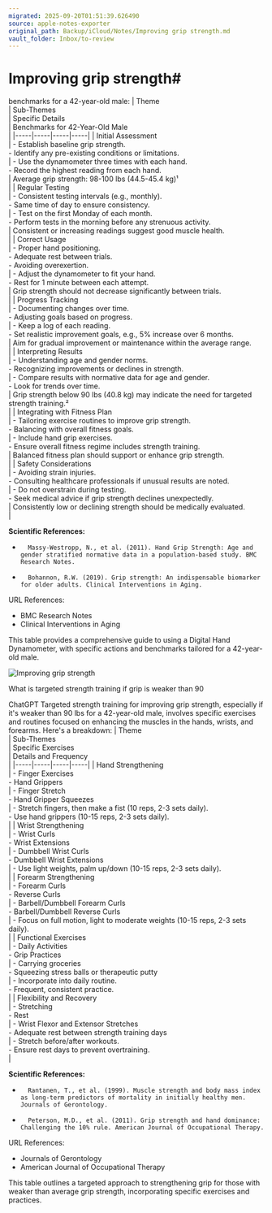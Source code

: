 ```yaml
---
migrated: 2025-09-20T01:51:39.626490
source: apple-notes-exporter
original_path: Backup/iCloud/Notes/Improving grip strength.md
vault_folder: Inbox/to-review
---
```

# Improving grip strength# 

benchmarks for a 42-year-old male:
|  Theme<br/> | Sub-Themes<br/> | Specific Details<br/> | Benchmarks for 42-Year-Old Male<br/> |
|-----|-----|-----|-----|
|  Initial Assessment<br/> | - Establish baseline grip strength.<br>- Identify any pre-existing conditions or limitations.<br/> | - Use the dynamometer three times with each hand.<br>- Record the highest reading from each hand.<br/> | Average grip strength: 98-100 lbs (44.5-45.4 kg)¹<br/> |
|  Regular Testing<br/> | - Consistent testing intervals (e.g., monthly).<br>- Same time of day to ensure consistency.<br/> | - Test on the first Monday of each month.<br>- Perform tests in the morning before any strenuous activity.<br/> | Consistent or increasing readings suggest good muscle health.<br/> |
|  Correct Usage<br/> | - Proper hand positioning.<br>- Adequate rest between trials.<br>- Avoiding overexertion.<br/> | - Adjust the dynamometer to fit your hand.<br>- Rest for 1 minute between each attempt.<br/> | Grip strength should not decrease significantly between trials.<br/> |
|  Progress Tracking<br/> | - Documenting changes over time.<br>- Adjusting goals based on progress.<br/> | - Keep a log of each reading.<br>- Set realistic improvement goals, e.g., 5% increase over 6 months.<br/> | Aim for gradual improvement or maintenance within the average range.<br/> |
|  Interpreting Results<br/> | - Understanding age and gender norms.<br>- Recognizing improvements or declines in strength.<br/> | - Compare results with normative data for age and gender.<br>- Look for trends over time.<br/> | Grip strength below 90 lbs (40.8 kg) may indicate the need for targeted strength training.²<br/> |
|  Integrating with Fitness Plan<br/> | - Tailoring exercise routines to improve grip strength.<br>- Balancing with overall fitness goals.<br/> | - Include hand grip exercises.<br>- Ensure overall fitness regime includes strength training.<br/> | Balanced fitness plan should support or enhance grip strength.<br/> |
|  Safety Considerations<br/> | - Avoiding strain injuries.<br>- Consulting healthcare professionals if unusual results are noted.<br/> | - Do not overstrain during testing.<br>- Seek medical advice if grip strength declines unexpectedly.<br/> | Consistently low or declining strength should be medically evaluated.<br/> |

**Scientific References:**
* 		Massy-Westropp, N., et al. (2011). Hand Grip Strength: Age and gender stratified normative data in a population-based study. BMC Research Notes.
* 		Bohannon, R.W. (2019). Grip strength: An indispensable biomarker for older adults. Clinical Interventions in Aging.

URL References:
* BMC Research Notes
* Clinical Interventions in Aging

This table provides a comprehensive guide to using a Digital Hand Dynamometer, with specific actions and benchmarks tailored for a 42-year-old male.

![Improving grip strength](images/Improving%20grip%20strength.jpeg)

What is targeted strength training if grip is weaker than 90

ChatGPT
Targeted strength training for improving grip strength, especially if it's weaker than 90 lbs for a 42-year-old male, involves specific exercises and routines focused on enhancing the muscles in the hands, wrists, and forearms. Here's a breakdown:
|  Theme<br/> | Sub-Themes<br/> | Specific Exercises<br/> | Details and Frequency<br/> |
|-----|-----|-----|-----|
|  Hand Strengthening<br/> | - Finger Exercises<br>- Hand Grippers<br/> | - Finger Stretch<br>- Hand Gripper Squeezes<br/> | - Stretch fingers, then make a fist (10 reps, 2-3 sets daily).<br>- Use hand grippers (10-15 reps, 2-3 sets daily).<br/> |
|  Wrist Strengthening<br/> | - Wrist Curls<br>- Wrist Extensions<br/> | - Dumbbell Wrist Curls<br>- Dumbbell Wrist Extensions<br/> | - Use light weights, palm up/down (10-15 reps, 2-3 sets daily).<br/> |
|  Forearm Strengthening<br/> | - Forearm Curls<br>- Reverse Curls<br/> | - Barbell/Dumbbell Forearm Curls<br>- Barbell/Dumbbell Reverse Curls<br/> | - Focus on full motion, light to moderate weights (10-15 reps, 2-3 sets daily).<br/> |
|  Functional Exercises<br/> | - Daily Activities<br>- Grip Practices<br/> | - Carrying groceries<br>- Squeezing stress balls or therapeutic putty<br/> | - Incorporate into daily routine.<br>- Frequent, consistent practice.<br/> |
|  Flexibility and Recovery<br/> | - Stretching<br>- Rest<br/> | - Wrist Flexor and Extensor Stretches<br>- Adequate rest between strength training days<br/> | - Stretch before/after workouts.<br>- Ensure rest days to prevent overtraining.<br/> |

**Scientific References:**
* 		Rantanen, T., et al. (1999). Muscle strength and body mass index as long-term predictors of mortality in initially healthy men. Journals of Gerontology.
* 		Peterson, M.D., et al. (2011). Grip strength and hand dominance: Challenging the 10% rule. American Journal of Occupational Therapy.

URL References:
* Journals of Gerontology
* American Journal of Occupational Therapy

This table outlines a targeted approach to strengthening grip for those with weaker than average grip strength, incorporating specific exercises and practices.
